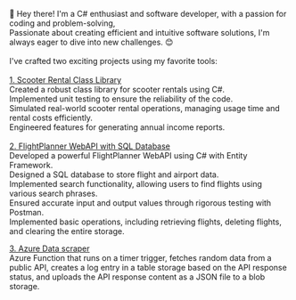 👋 Hey there! I'm a C# enthusiast and software developer, with a passion for coding and problem-solving, <br>
Passionate about creating efficient and intuitive software solutions, I'm always eager to dive into new challenges. 😊<br>
<br>
I've crafted two exciting projects using my favorite tools:<br>
<br>
[1. Scooter Rental Class Library](https://github.com/DavisJekalis/Scooter-Rental "Scooter Rental")<br>
Created a robust class library for scooter rentals using C#.<br>
Implemented unit testing to ensure the reliability of the code.<br>
Simulated real-world scooter rental operations, managing usage time and rental costs efficiently.<br>
Engineered features for generating annual income reports.<br>
<br>
[2. FlightPlanner WebAPI with SQL Database](https://github.com/DavisJekalis/Flight-Planner "Flight Planner")<br>
Developed a powerful FlightPlanner WebAPI using C# with Entity Framework.<br>
Designed a SQL database to store flight and airport data.<br>
Implemented search functionality, allowing users to find flights using various search phrases.<br>
Ensured accurate input and output values through rigorous testing with Postman.<br>
Implemented basic operations, including retrieving flights, deleting flights, and clearing the entire storage.<br>

[3. Azure Data scraper](https://github.com/DavisJekalis/Scraper "Data Scraper")<br>
Azure Function that runs on a timer trigger, fetches random data from a public API, 
creates a log entry in a table storage based on the API response status, 
and uploads the API response content as a JSON file to a blob storage.
